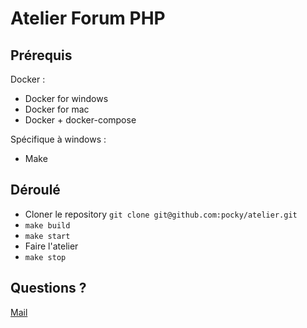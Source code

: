 # Atelier Forum PHP

## Prérequis

Docker :
- Docker for windows
- Docker for mac
- Docker + docker-compose

Spécifique à windows :
- Make

## Déroulé

- Cloner le repository `git clone git@github.com:pocky/atelier.git`
- `make build`
- `make start`
- Faire l'atelier
- `make stop`

## Questions ?

[Mail](mailto:formations@alexandre.vanoix.com)
